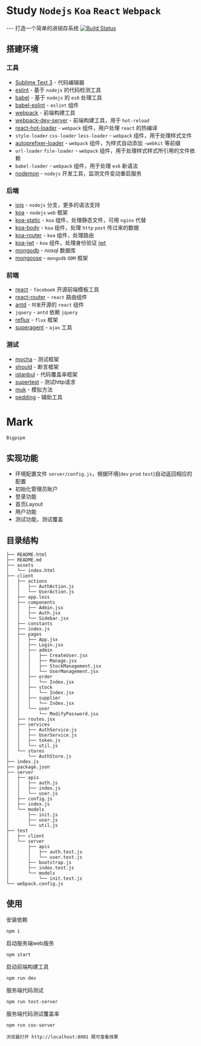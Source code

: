# Study `Nodejs` `Koa` `React` `Webpack`
--- 打造一个简单的进销存系统
[![Build Status](https://travis-ci.org/iamcc/study-koa-react-webpack-2.svg)](https://travis-ci.org/iamcc/study-koa-react-webpack-2)
## 搭建环境
### 工具
- [Sublime Text 3](http://www.sublimetext.com/3) - 代码编辑器
- [eslint](https://github.com/eslint/eslint) - 基于 `nodejs` 的代码检测工具
- [babel](https://github.com/babel/babel) - 基于 `nodejs` 的 `es6` 处理工具
- [babel-eslint](https://github.com/babel/babel-eslint) - `eslint` 组件
- [webpack](http://webpack.github.io/) - 前端构建工具
- [webpack-dev-server](http://webpack.github.io/docs/webpack-dev-server.html) - 前端构建工具，用于 `hot-reload`
- [react-hot-loader](https://github.com/gaearon/react-hot-loader) - `webpack` 组件，用户处理 `react` 的热编译
- `style-loader` `css-loader` `less-loader` - `webpack` 组件，用于处理样式文件
- [autoprefixer-loader](https://github.com/passy/autoprefixer-loader) - `webpack` 组件，为样式自动添加 `-webkit` 等前缀
- `url-loader` `file-loader` - `webpack` 组件，用于处理样式样式所引用的文件依赖
- `babel-loader` - `webpack` 组件，用于处理 `es6` 新语法
- [nodemon](https://github.com/remy/nodemon) - `nodejs` 开发工具，监测文件变动重启服务

### 后端
- [iojs](https://iojs.org/en/index.html) - `nodejs` 分支，更多的语法支持
- [koa](http://koajs.com/) - `nodejs` `web` 框架
- [koa-static](https://github.com/koajs/static) - `koa` 组件，处理静态文件，可用 `nginx` 代替
- [koa-body](https://github.com/dlau/koa-body) - `koa` 组件，处理 `http` `post` 传过来的数据
- [koa-router](https://github.com/alexmingoia/koa-router) - `koa` 组件，处理路由
- [koa-jwt](https://github.com/stiang/koa-jwt) - `koa` 组件，处理身份验证 [jwt](http://jwt.io/)
- [mongodb](http://www.mongodb.org) - nosql 数据库
- [mongoose](http://mongoosejs.com/) - `mongodb` `ODM` 框架

### 前端
- [react](http://facebook.github.io/react/) - `facebook` 开源前端模板工具
- [react-router](https://github.com/rackt/react-router) - `react` 路由组件
- [antd](http://ant.design/) - `阿里`开源的 `react` 组件
- `jquery` - `antd` 依赖 `jquery`
- [reflux](https://github.com/reflux/refluxjs) - `flux` 框架
- [superagent](https://github.com/visionmedia/superagent) - `ajax` 工具

### 测试
- [mocha](http://mochajs.org/) - 测试框架
- [should](https://github.com/shouldjs/should.js) - 断言框架
- [istanbul](https://github.com/gotwarlost/istanbul) - 代码覆盖率框架
- [supertest](https://github.com/visionmedia/supertest) - 测试http请求
- [muk](https://github.com/fent/node-muk) - 模拟方法
- [pedding](https://github.com/node-modules/pedding) - 辅助工具



# Mark
`Bigpipe`


## 实现功能
- 环境配置文件 `server/config.js`，根据环境(`dev` `prod` `test`)自动返回相应的配置
- 初始化管理员账户
- 登录功能
- 首页Layout
- 用户功能
- 测试功能，测试覆盖

## 目录结构
```
├── README.html
├── README.md
├── assets
│   └── index.html
├── client
│   ├── actions
│   │   ├── AuthAction.js
│   │   └── UserAction.js
│   ├── app.less
│   ├── components
│   │   ├── Admin.jsx
│   │   ├── Auth.jsx
│   │   └── Sidebar.jsx
│   ├── constants
│   ├── index.js
│   ├── pages
│   │   ├── App.jsx
│   │   ├── Login.jsx
│   │   ├── admin
│   │   │   ├── CreateUser.jsx
│   │   │   ├── Manage.jsx
│   │   │   ├── StockManagement.jsx
│   │   │   └── UserManagement.jsx
│   │   ├── order
│   │   │   └── Index.jsx
│   │   ├── stock
│   │   │   └── Index.jsx
│   │   ├── supplier
│   │   │   └── Index.jsx
│   │   └── user
│   │       └── ModifyPassword.jsx
│   ├── routes.jsx
│   ├── services
│   │   ├── AuthService.js
│   │   ├── UserService.js
│   │   ├── token.js
│   │   └── util.js
│   └── stores
│       └── AuthStore.js
├── index.js
├── package.json
├── server
│   ├── apis
│   │   ├── auth.js
│   │   ├── index.js
│   │   └── user.js
│   ├── config.js
│   ├── index.js
│   └── models
│       ├── init.js
│       ├── user.js
│       └── util.js
├── test
│   ├── client
│   └── server
│       ├── apis
│       │   ├── auth.test.js
│       │   └── user.test.js
│       ├── bootstrap.js
│       ├── index.test.js
│       └── models
│           └── init.test.js
└── webpack.config.js
```

## 使用
安装依赖
```
npm i
```

启动服务端web服务
```
npm start
```

启动前端构建工具
```
npm run dev
```

服务端代码测试
```
npm run test-server
```

服务端代码测试覆盖率
```
npm run cov-server
```

```
浏览器打开 http://localhost:8001 既可查看效果
```